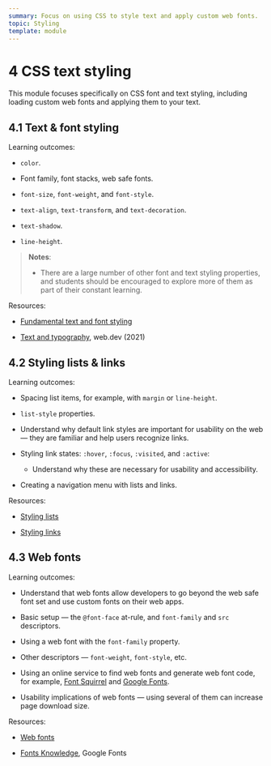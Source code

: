```yaml
---
summary: Focus on using CSS to style text and apply custom web fonts.
topic: Styling
template: module
---
```


# 4 CSS text styling

This module focuses specifically on CSS font and text styling, including loading custom web fonts and applying them to your text.

## 4.1 Text & font styling

Learning outcomes:

- `color`.

- Font family, font stacks, web safe fonts.

- `font-size`, `font-weight`, and `font-style`.

- `text-align`, `text-transform`, and `text-decoration`.

- `text-shadow`.

- `line-height`.

> **Notes**:
>
> - There are a large number of other font and text styling properties, and students should be encouraged to explore more of them as part of their constant learning.

Resources:

- [Fundamental text and font styling](https://developer.mozilla.org/docs/Learn/CSS/Styling_text/Fundamentals)

- [Text and typography](https://web.dev/learn/css/typography/), web.dev (2021)

## 4.2 Styling lists & links

Learning outcomes:

- Spacing list items, for example, with `margin` or `line-height`.

- `list-style` properties.

- Understand why default link styles are important for usability on the web — they are familiar and help users recognize links.

- Styling link states: `:hover`, `:focus`, `:visited`, and `:active`:

  - Understand why these are necessary for usability and accessibility.

- Creating a navigation menu with lists and links.

Resources:

- [Styling lists](https://developer.mozilla.org/docs/Learn/CSS/Styling_text/Styling_lists)

- [Styling links](https://developer.mozilla.org/docs/Learn/CSS/Styling_text/Styling_links)

## 4.3 Web fonts

Learning outcomes:

- Understand that web fonts allow developers to go beyond the web safe font set and use custom fonts on their web apps.

- Basic setup — the `@font-face` at-rule, and `font-family` and `src` descriptors.

- Using a web font with the `font-family` property.

- Other descriptors — `font-weight`, `font-style`, etc.

- Using an online service to find web fonts and generate web font code, for example, [Font Squirrel](https://www.fontsquirrel.com) and [Google Fonts](https://fonts.google.com/).

- Usability implications of web fonts — using several of them can increase page download size.

Resources:

- [Web fonts](https://developer.mozilla.org/docs/Learn/CSS/Styling_text/Web_fonts)

- [Fonts Knowledge](https://fonts.google.com/knowledge), Google Fonts
